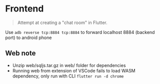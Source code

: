 # Frontend

> Attempt at creating a "chat room" in Flutter.

Use `adb reverse tcp:8884 tcp:8884` to forward localhost 8884 (backend port) to android phone

## Web note
- Unzip web/sqljs.tar.gz in web/ folder for dependencies
- Running web from extension of VSCode fails to load WASM dependency, only run with CLI `flutter run -d chrome`

